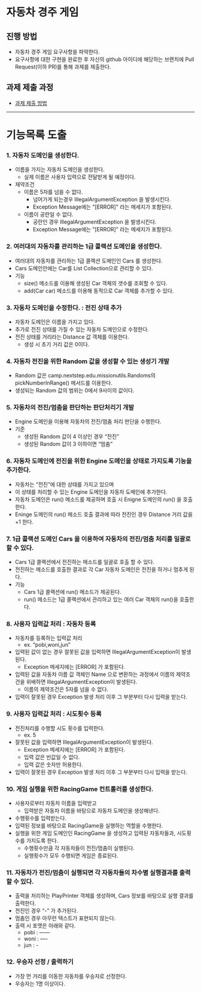 # 자동차 경주 게임
## 진행 방법
* 자동차 경주 게임 요구사항을 파악한다.
* 요구사항에 대한 구현을 완료한 후 자신의 github 아이디에 해당하는 브랜치에 Pull Request(이하 PR)를 통해 과제를 제출한다.

## 과제 제출 과정
* [과제 제출 방법](https://github.com/next-step/nextstep-docs/tree/master/precourse)

---
# 기능목록 도출

### 1. 자동차 도메인을 생성한다.

- 이름을 가지는 자동차 도메인을 생성한다.
    - 실제 이름은 사용자 입력으로 전달받게 될 예정이다.
- 재약조건
    - 이름은 5자를 넘을 수 없다.
        - 넘어가게 되는경우 IllegalArgumentException 을 발생시킨다.
        - Exception Message에는 "[ERROR]" 라는 메세지가 포함된다.
    - 이름이 공란일 수 없다.
        - 공란인 경우 IllegalArgumentException 을 발생시킨다.
        - Exception Message에는 "[ERROR]" 라는 메세지가 포함된다.

### 2. 여러대의 자동차를 관리하는 1급 콜랙션 도메인을 생성한다.

- 여러대의 자동차를 관리하는 1급 콜랙션 도메인인 Cars 를 생성한다.
- Cars 도메인안에는 Car를 List Collection으로 관리할 수 있다.
- 기능
  - size() 메소드를 이용해 생성된 Car 객체의 갯수를 조회할 수 있다. 
  - add(Car car) 메소드를 이용해 동적으로 Car 객체를 추가할 수 있다.

### 3. 자동차 도메인을 수정한다. : 전진 상태 추가

- 자동차 도메인은 이름을 가지고 있다.
- 추가로 전진 상태를 가질 수 있는 자동차 도메인으로 수정한다.
- 전진 상태를 거리라는 Distance 값 객체를 이용한다.
  - 생성 시 초기 거리 값은 0이다. 

### 4. 자동차 전진을 위한 Random 값을 생성할 수 있는 생성기 개발
- Random 값은 camp.nextstep.edu.missionutils.Randoms의 pickNumberInRange() 메서드를 이용한다. 
- 생성되는 Random 값의 범위는 0에서 9사이의 값이다.

### 5. 자동차의 전진/멈춤을 판단하는 판단처리기 개발
- Engine 도메인을 이용해 자동차의 전진/멈춤 처리 판단을 수행한다.
- 기준
  - 생성된 Random 값이 4 이상인 경우 “전진”
  - 생성된 Random 값이 3 이하이면 “멈춤”

### 6. 자동차 도메인에 전진을 위한 Engine 도메인을 상태로 가지도록 기능을 추가한다.
- 자동차는 “전진”에 대한 상태를 가지고 있으며
- 이 상태를 처리할 수 있는 Engine 도메인을 자동차 도메인에 추가한다.
- 자동차 도메인은 run() 메소드를 제공하며 호출 시 Enigne 도메인의 run() 을 호출한다.
- Eninge 도메인의 run() 메소드 호출 결과에 따라 전진인 경우 Distance 거리 값을 +1 한다.

### 7. 1급 콜랙션 도메인 Cars 을 이용하여 자동차의 전진/멈춤 처리를 일괄로 할 수 있다.
- Cars 1급 콜랙션에서 전진하는 메소드를 일괄로 호출 할 수 있다.
- 전진하는 메소드를 호출한 결과로 각 Car 자동차 도메인은 전진을 하거나 멈추게 된다.
- 기능
  - Cars 1급 콜랙션에 run() 메소드가 제공된다.
  - run() 메소드는 1급 콜랙션에서 관리하고 있는 여러 Car 객체의 run()을 호출한다.

### 8. 사용자 입력값 처리 : 자동차 등록
- 자동차를 등록하는 입력값 처리
    - ex. “pobi,woni,jun”
- 입력된 값이 없는 경우 잘못된 값을 입력하면 IllegalArgumentException이 발생된다.
    - Exception 메세지에는 [ERROR] 가 포함된다.
- 입력된 값을 자동차 이름 값 객체인 Name 으로 변환하는 과정에서 이름의 제약조건을 위배하면 IllegalArgumentException이 발생된다.
    - 이름의 제약조건은 5자를 넘을 수 없다.
- 입력이 잘못된 경우 Exception 발생 처리 이후 그 부분부터 다시 입력을 받는다.

### 9. 사용자 입력값 처리 : 시도횟수 등록
- 전진처리를 수행할 시도 횟수를 입력한다.
    - ex. 5
- 잘못된 값을 입력하면 IllegalArgumentException이 발생된다.
    - Exception 메세지에는 [ERROR] 가 포함된다.
    - 입력 값은 빈값일 수 없다.
    - 입력 값은 숫자만 허용한다.
- 입력이 잘못된 경우 Exception 발생 처리 이후 그 부분부터 다시 입력을 받는다.


### 10. 게임 실행을 위한 RacingGame 컨트롤러를 생성한다.

- 사용자로부터 자동차 이름을 입력받고
    - 입력받은 자동차 이름을 바탕으로 자동차 도메인을 생성해낸다.
- 수행횟수를 입력받는다.
- 입력된 정보를 바탕으로 RacingGame을 실행하는 역할을 수행한다.
- 실행을 위한 게임 도메인인 RacingGame 을 생성하고 입력된 자동차들과, 시도횟수를 가지도록 한다.
  - 수행횟수만큼 각 자동차들이 전진/멈춤이 실행된다.
  - 실행횟수가 모두 수행되면 게임은 종료된다.


### 11. 자동차가 전진/멈춤이 실행되면 각 자동차들의 차수별 실행결과를 출력할 수 있다.
- 출력을 처리하는 PlayPrinter 객체를 생성하며, Cars 정보를 바탕으로 실행 결과를 출력한다.
- 전진인 경우 “-” 가 추가된다.
- 멈춤인 경우 아무런 텍스트가 표현되지 않는다.
- 출력 시 포맷은 아래와 같다.
    - pobi : ——
    - woni : —-
    - jun : -

### 12. 우승자 선정 / 출력하기

- 가장 먼 거리를 이동한 자동차를 우승자로 선정한다.
- 우승자는 1명 이상이다.